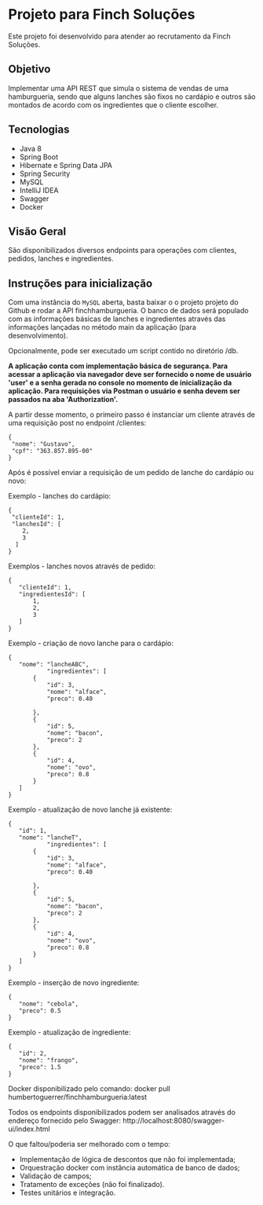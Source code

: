 # Projeto para Finch Soluções

Este projeto foi desenvolvido para atender ao recrutamento da Finch Soluções.

## Objetivo

Implementar uma API REST que simula o sistema de vendas de uma hamburgueria, sendo que alguns lanches são fixos no cardápio e outros são montados de acordo com os
ingredientes que o cliente escolher.

## Tecnologias

- Java 8
- Spring Boot
- Hibernate e Spring Data JPA
- Spring Security
- MySQL
- IntelliJ IDEA
- Swagger
- Docker

## Visão Geral

São disponibilizados diversos endpoints para operações com clientes, pedidos, lanches e ingredientes.

## Instruções para inicialização

Com uma instância do `MySQL` aberta, basta baixar o o projeto projeto do Github e rodar a API finchhamburgueria. O banco de dados será populado com as informações básicas
de lanches e ingredientes através das informações lançadas no método main da aplicação (para desenvolvimento).

Opcionalmente, pode ser executado um script contido no diretório /db.

**A aplicação conta com implementação básica de segurança. Para acessar a aplicação via navegador deve ser fornecido o nome de usuário 'user' e a senha gerada no console
no momento de inicialização da aplicação. Para requisições via Postman o usuário e senha devem ser passados na aba 'Authorization'.**

A partir desse momento, o primeiro passo é instanciar um cliente através de uma requisição post no endpoint /clientes:

```
{
 "nome": "Gustavo",
 "cpf": "363.857.895-00"
}
```

Após é possível enviar a requisição de um pedido de lanche do cardápio ou novo:

Exemplo - lanches do cardápio:
```
{
 "clienteId": 1,
 "lanchesId": [
    2,
    3
  ]
}
```
Exemplos - lanches novos através de pedido:
```
{
   "clienteId": 1,
   "ingredientesId": [
       1,
       2,
       3
   ]
}
```
Exemplo - criação de novo lanche para o cardápio:

```
{
   "nome": "lancheABC",
           "ingredientes": [
       {
           "id": 3,
           "nome": "alface",
           "preco": 0.40

       },
       {
           "id": 5,
           "nome": "bacon",
           "preco": 2
       },
       {
           "id": 4,
           "nome": "ovo",
           "preco": 0.8
       }
   ]
}
```

Exemplo - atualização de novo lanche já existente:

```
{
   "id": 1,
   "nome": "lancheT",
           "ingredientes": [
       {
           "id": 3,
           "nome": "alface",
           "preco": 0.40

       },
       {
           "id": 5,
           "nome": "bacon",
           "preco": 2
       },
       {
           "id": 4,
           "nome": "ovo",
           "preco": 0.8
       }
   ]
}
```
Exemplo - inserção de novo ingrediente:

```
{
   "nome": "cebola",
   "preco": 0.5
}
```

Exemplo - atualização de ingrediente:

```
{
   "id": 2,
   "nome": "frango",
   "preco": 1.5
}
```
Docker disponibilizado pelo comando: docker pull humbertoguerrer/finchhamburgueria:latest

Todos os endpoints disponibilizados podem ser analisados através do endereço fornecido pelo Swagger: http://localhost:8080/swagger-ui/index.html

O que faltou/poderia ser melhorado com o tempo:
- Implementação de lógica de descontos que não foi implementada;
- Orquestração docker com instância automática de banco de dados;
- Validação de campos;
- Tratamento de exceções (não foi finalizado).
- Testes unitários e integração.
